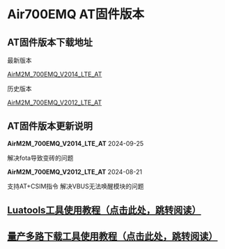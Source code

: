# Air700EMQ AT固件版本## AT固件版本下载地址最新版本[AirM2M_700EMQ_V2014_LTE_AT](https://cdn.openluat-erp.openluat.com/erp_site_file/product_file/sw_file_20240919015650_AirM2M_700EMQ_V2014_LTE_AT.zip)历史版本[AirM2M_700EMQ_V2012_LTE_AT](https://cdn.openluat-erp.openluat.com/erp_site_file/product_file/sw_file_20240820172111_AirM2M_700EMQ_V2012_LTE_AT.zip)## AT固件版本更新说明**AirM2M_700EMQ_V2014_LTE_AT** 2024-09-25解决fota导致变砖的问题**AirM2M_700EMQ_V2012_LTE_AT** 2024-08-21支持AT+CSIM指令解决VBUS无法唤醒模块的问题## [Luatools工具使用教程（点击此处，跳转阅读）](https://docs.openluat.com/Luatools/)## [量产多路下载工具使用教程（点击此处，跳转阅读）](https://docs.openluat.com/multi_download/)